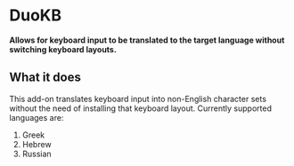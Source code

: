 # DuoKB
**Allows for keyboard input to be translated to the target language without switching keyboard layouts.**

## What it does
This add-on translates keyboard input into non-English character sets without the need of installing that keyboard layout.
Currently supported languages are:
1. Greek
2. Hebrew
3. Russian
